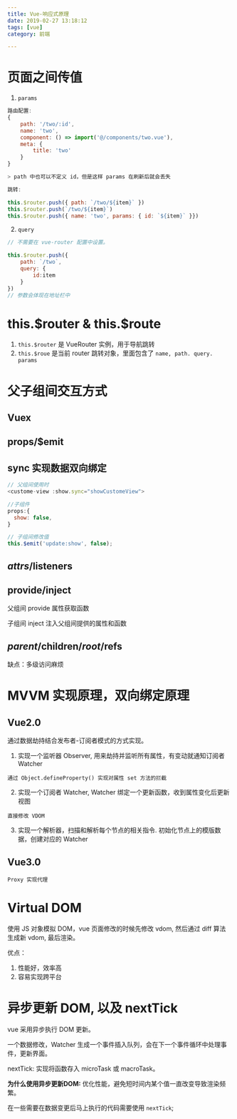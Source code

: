 ```yaml
---
title: Vue-响应式原理
date: 2019-02-27 13:18:12
tags: [vue]
category: 前端

---
```


# 页面之间传值

1. `params`

```js
路由配置:
{
    path: '/two/:id',
    name: 'two',
    component: () => import('@/components/two.vue'),
    meta: {
        title: 'two'
    }
}

> path 中也可以不定义 id，但是这样 params 在刷新后就会丢失

跳转:

this.$router.push({ path: `/two/${item}` })
this.$router.push(`/two/${item}`)
this.$router.push({ name: 'two', params: { id: `${item}` }})
```

2. `query`

```js
// 不需要在 vue-router 配置中设置。

this.$router.push({
    path: `/two`,
    query: {
        id:item
    }
})
// 参数会体现在地址栏中
```

# this.$router & this.$route

1. `this.$router` 是 VueRouter 实例，用于导航跳转
2. `this.$roue` 是当前 router 跳转对象，里面包含了 `name, path. query. params`




# 父子组间交互方式

## Vuex

## props/$emit

## sync 实现数据双向绑定

```js
// 父组间使用时
<custome-view :show.sync="showCustomeView">

//子组件
props:{
  show: false,
}

// 子组间修改值
this.$emit('update:show', false);
```

## $attrs/$listeners

## provide/inject

父组间 provide 属性获取函数

子组间 inject 注入父组间提供的属性和函数

## $parent/$children/$root/$refs

缺点：多级访问麻烦

# MVVM 实现原理，双向绑定原理

## Vue2.0

通过数据劫持结合发布者-订阅者模式的方式实现。

1. 实现一个监听器 Observer, 用来劫持并监听所有属性，有变动就通知订阅者 Watcher

```
通过 Object.defineProperty() 实现对属性 set 方法的拦截
```

2. 实现一个订阅者 Watcher, Watcher 绑定一个更新函数，收到属性变化后更新视图

```
直接修改 VDOM
```

3. 实现一个解析器，扫描和解析每个节点的相关指令. 初始化节点上的模版数据，创建对应的 Watcher


## Vue3.0

```
Proxy 实现代理
```

# Virtual DOM

使用 JS 对象模拟 DOM，vue 页面修改的时候先修改 vdom, 然后通过 diff 算法生成新 vdom, 最后渲染。

优点：

1. 性能好，效率高
2. 容易实现跨平台

# 异步更新 DOM, 以及 nextTick

vue 采用异步执行 DOM 更新。

一个数据修改，Watcher 生成一个事件插入队列，会在下一个事件循环中处理事件，更新界面。

nextTick: 实现将函数存入 microTask 或 macroTask。

**为什么使用异步更新DOM:** 优化性能，避免短时间内某个值一直改变导致渲染频繁。

在一些需要在数据变更后马上执行的代码需要使用 `nextTick`;









